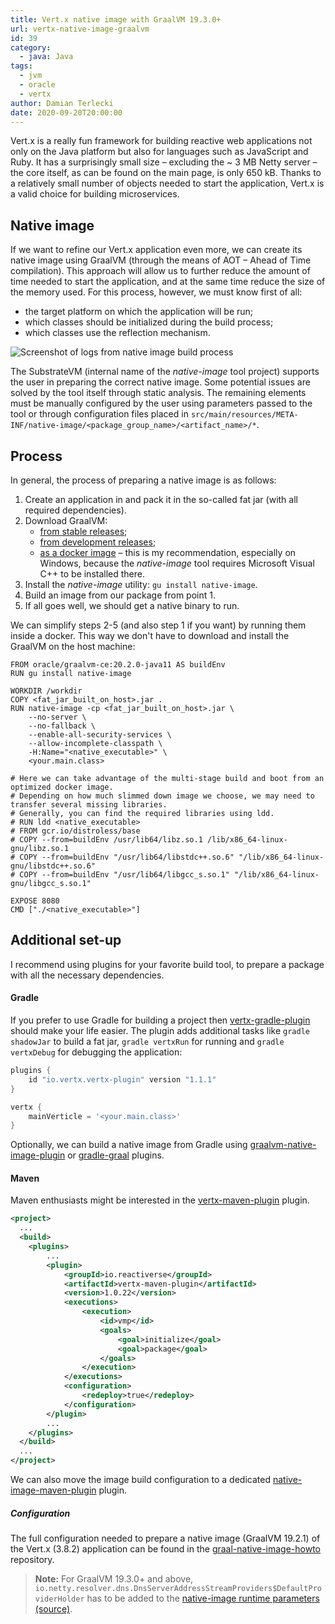 ```yaml
---
title: Vert.x native image with GraalVM 19.3.0+
url: vertx-native-image-graalvm
id: 39
category:
  - java: Java
tags:
  - jvm
  - oracle
  - vertx
author: Damian Terlecki
date: 2020-09-20T20:00:00
---
```


Vert.x is a really fun framework for building reactive web applications not only on the Java platform but also for languages such as JavaScript and Ruby. It has a surprisingly small size – excluding the ~ 3 MB Netty server – the core itself, as can be found on the main page, is only 650 kB. Thanks to a relatively small number of objects needed to start the application, Vert.x is a valid choice for building microservices.

## Native image

If we want to refine our Vert.x application even more, we can create its native image using GraalVM (through the means of AOT – Ahead of Time compilation). This approach will allow us to further reduce the amount of time needed to start the application, and at the same time reduce the size of the memory used. For this process, however, we must know first of all:
- the target platform on which the application will be run;
- which classes should be initialized during the build process;
- which classes use the reflection mechanism.

<img src="/img/hq/graalvm-native-image.png" alt="Screenshot of logs from native image build process" title="Native image build process">

The SubstrateVM (internal name of the *native-image* tool project) supports the user in preparing the correct native image. Some potential issues are solved by the tool itself through static analysis. The remaining elements must be manually configured by the user using parameters passed to the tool or through configuration files placed in `src/main/resources/META-INF/native-image/<package_group_name>/<artifact_name>/*`.

## Process

In general, the process of preparing a native image is as follows:
1. Create an application in and pack it in the so-called fat jar (with all required dependencies).
2. Download GraalVM:
   - [from stable releases](https://github.com/graalvm/graalvm-ce-builds/releases);
   - [from development releases](https://github.com/graalvm/graalvm-ce-dev-builds/releases);
   - [as a docker image](https://hub.docker.com/r/oracle/graalvm-ce) – this is my recommendation, especially on Windows, because the *native-image* tool requires Microsoft Visual C++ to be installed there.
3. Install the *native-image* utility: `gu install native-image`.
4. Build an image from our package from point 1.
5. If all goes well, we should get a native binary to run.

We can simplify steps 2-5 (and also step 1 if you want) by running them inside a docker. This way we don't have to download and install the GraalVM on the host machine:

```docker
FROM oracle/graalvm-ce:20.2.0-java11 AS buildEnv
RUN gu install native-image

WORKDIR /workdir
COPY <fat_jar_built_on_host>.jar .
RUN native-image -cp <fat_jar_built_on_host>.jar \
    --no-server \
    --no-fallback \
    --enable-all-security-services \
    --allow-incomplete-classpath \
    -H:Name="<native_executable>" \
    <your.main.class>

# Here we can take advantage of the multi-stage build and boot from an optimized docker image.
# Depending on how much slimmed down image we choose, we may need to transfer several missing libraries.
# Generally, you can find the required libraries using ldd.
# RUN ldd <native_executable>
# FROM gcr.io/distroless/base
# COPY --from=buildEnv /usr/lib64/libz.so.1 /lib/x86_64-linux-gnu/libz.so.1
# COPY --from=buildEnv "/usr/lib64/libstdc++.so.6" "/lib/x86_64-linux-gnu/libstdc++.so.6"
# COPY --from=buildEnv "/usr/lib64/libgcc_s.so.1" "/lib/x86_64-linux-gnu/libgcc_s.so.1"

EXPOSE 8080
CMD ["./<native_executable>"]
```

## Additional set-up

I recommend using plugins for your favorite build tool, to prepare a package with all the necessary dependencies.

#### Gradle
If you prefer to use Gradle for building a project then [vertx-gradle-plugin](https://github.com/jponge/vertx-gradle-plugin) should make your life easier. The plugin adds additional tasks like `gradle shadowJar` to build a fat jar, `gradle vertxRun` for running and `gradle vertxDebug` for debugging the application:

```groovy
plugins {
    id "io.vertx.vertx-plugin" version "1.1.1"
}

vertx {
    mainVerticle = '<your.main.class>'
}
```

Optionally, we can build a native image from Gradle using [graalvm-native-image-plugin](https://github.com/mike-neck/graalvm-native-image-plugin) or [gradle-graal](https://github.com/palantir/gradle-graal) plugins.

#### Maven
Maven enthusiasts might be interested in the [vertx-maven-plugin](https://reactiverse.io/vertx-maven-plugin/) plugin.

```xml
<project>
  ...
  <build>
    <plugins>
        ...
        <plugin>
            <groupId>io.reactiverse</groupId>
            <artifactId>vertx-maven-plugin</artifactId>
            <version>1.0.22</version>
            <executions>
                <execution>
                    <id>vmp</id>
                    <goals>
                        <goal>initialize</goal>
                        <goal>package</goal>
                    </goals>
                </execution>
            </executions>
            <configuration>
                <redeploy>true</redeploy>
            </configuration>
        </plugin>
        ...
    </plugins>
  </build>
  ...
</project>
```

We can also move the image build configuration to a dedicated [native-image-maven-plugin](https://www.graalvm.org/reference-manual/native-image/NativeImageMavenPlugin/) plugin.


##### Configuration

The full configuration needed to prepare a native image (GraalVM 19.2.1) of the Vert.x (3.8.2) application can be found in the [graal-native-image-howto](https://github.com/vertx-howtos/graal-native-image-howto/tree/4a75d19be41bac9a8021710bda476100939f33c3/steps) repository.

> **Note:** For GraalVM 19.3.0+ and above, `io.netty.resolver.dns.DnsServerAddressStreamProviders$DefaultProviderHolder` has to be added to the [native-image runtime parameters](https://github.com/vertx-howtos/graal-native-image-howto/blob/4a75d19be41bac9a8021710bda476100939f33c3/steps/step-9/src/main/resources/META-INF/native-image/com.example/myapp/native-image.properties) [(source)](https://github.com/oracle/graal/issues/1902).

